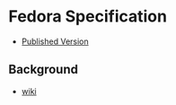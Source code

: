 # Fedora Specification
* [Published Version](http://fedora.info/spec/)

## Background
* [wiki](https://wiki.duraspace.org/display/FEDORAAPI/Fedora+Specification)
